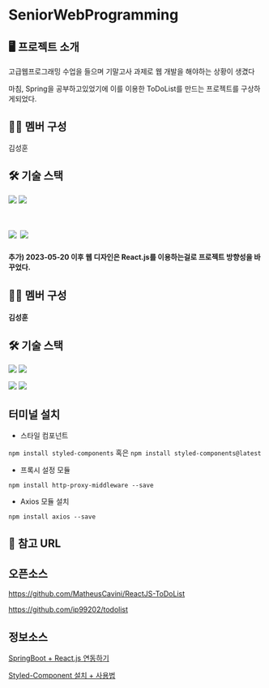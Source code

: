 # SeniorWebProgramming
## 🖥 프로젝트 소개
고급웹프로그래밍 수업을 들으며 기말고사 과제로 웹 개발을 해야하는 상황이 생겼다 

마침, Spring을 공부하고있었기에 이를 이용한 ToDoList를 만드는 프로젝트를 구상하게되었다.


## 👩‍💻 멤버 구성

김성훈

## 🛠 기술 스택

<img src="https://img.shields.io/badge/Spring-6DB33F?style=for-the-badge&logo=Spring&logoColor=white"> <img src="https://img.shields.io/badge/SpringBoot-6DB33F?style=for-the-badge&logo=SpringBoot&logoColor=white"> 

<img src="https://img.shields.io/badge/Spring Security-6DB33F?style=for-the-badge&logo=SpringSecurity&logoColor=white"> <img src="https://img.shields.io/badge/MySQL-blue?style=for-the-badge&logo=MYSQL&logoColor=white">
=======
#### 추가) 2023-05-20 이후 웹 디자인은 React.js를 이용하는걸로 프로젝트 방향성을 바꾸었다.


## 👩‍💻 멤버 구성

#### 김성훈

## 🛠 기술 스택

<img src="https://img.shields.io/badge/SpringBoot-6DB33F?style=for-the-badge&logo=SpringBoot&logoColor=white"> <img src="https://img.shields.io/badge/Spring Security-6DB33F?style=for-the-badge&logo=SpringSecurity&logoColor=white"> 

<img src="https://img.shields.io/badge/MySQL-blue?style=for-the-badge&logo=MYSQL&logoColor=white"> <img src="https://img.shields.io/badge/React-white?style=for-the-badge&logo=React&logoColor=skyblue"> 

## 터미널 설치

* 스타일 컴포넌트

`npm install styled-components` 혹은 `npm install styled-components@latest`

* 프록시 설정 모듈

`npm install http-proxy-middleware --save`

* Axios 모듈 설치

`npm install axios --save`

## 📜 참고 URL

## 오픈소스
https://github.com/MatheusCavini/ReactJS-ToDoList

https://github.com/ip99202/todolist


## 정보소스
[SpringBoot + React.js 연동하기](https://velog.io/@u-nij/Spring-Boot-React.js-%EA%B0%9C%EB%B0%9C%ED%99%98%EA%B2%BD-%EC%84%B8%ED%8C%85)

[Styled-Component 설치 + 사용법](https://nerd-lee.github.io/styled-components/0001/)
